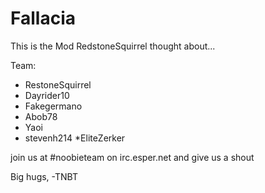 Fallacia
========
This is the Mod RedstoneSquirrel thought about...

Team: 
- RestoneSquirrel
- Dayrider10
- Fakegermano
- Abob78
- Yaoi
- stevenh214 *EliteZerker


join us at #noobieteam on irc.esper.net and give us a shout

Big hugs, -TNBT
